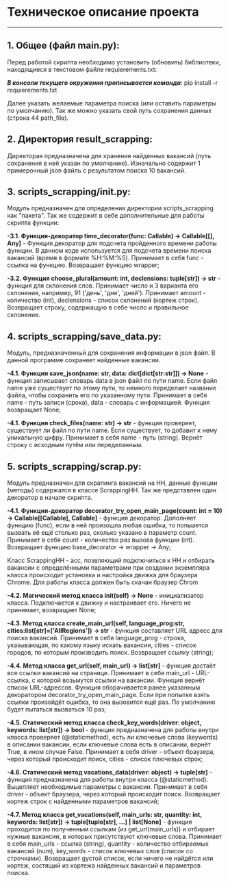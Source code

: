 # Техническое описание проекта
----
## 1. Общее (файл main.py):

Перед работой скрипта необходимо установить (обновить) библиотеки, находящиеся в текстовом файле requierements.txt:

**_В консоли текущего окружения прописывается команда_**: pip install -r requierements.txt

Далее указать желаемые параметра поиска (или оставить параметры по умолчанию). Так же можно указать свой путь сохранения данных (строка 44 path_file).


## 2. Директория result_scrapping:

Директорая предназначена для хранения найденных вакансий (путь сохранения в неё указан по умолчанию). Изначально содержит 1 примерочный json файль с результатом поиска 10 вакансий.

## 3. scripts_scrapping/__init__.py:

Модуль предназначен для определения директории scripts_scrapping как "пакета". Так же содержит в себе дополнительные для работы скрипта функции:

**-3.1. Функция-декоратор time_decorator(func: Callable) -> Callable[[], Any]** - Функция декоратор для подсчета пройденного времени работы функции. В данном коде используется для подсчета времени поиска вакансий (время в формате %H:%M:%S). Принимает в себя func - ссылка на функцию. Возвращает функцию wrapper;

**-3.2. Функция choose_plural(amount: int, declensions: tuple[str]) -> str** - функция для склонения слов. Принимает число и 3 варианта его склонения, например, 91 ('день', 'дня', 'дней'). Принимает amount - количество (int), declensions - список склонений (кортеж строк). Возвращает строку, содержащую в себе число и правильное склонение.


## 4. scripts_scrapping/save_data.py:

Модуль, предназначенный для сохранения информации в json файл. В данной программе сохраняет найденные вакансии.

**-4.1. Функция save_json(name: str, data: dict[dict[str:str]]) -> None** - функция записывает словарь data в json файл по пути name. Если файл name уже существует по этому пути, то немного переделает название файла, чтобы сохранить его по указанному пути. Принимает в себя name - путь записи (срока), data - словарь с информацией. Функция возвращает None;

**-4.1. Функция check_files(name: str) -> str** - функция проверяет, существует ли файл по пути name. Если существует, то добавит к нему уникальную цифру. Принимает в себя name - путь (string). Вернёт строку с исходным путём или переделанным.


## 5. scripts_scrapping/scrap.py:

Модуль предназначен для скрапинга вакансий на HH, данные функции (методы) содержатся в классе ScrappingHH. Так же представлен один декоратор в начале скрипта.

**-4.1. Функция-декоратор decorator_try_open_main_page(count: int = 10) -> Callable[[Callable], Callable]** - функция декоратор. Дополняет функцию (func), если в ней произошла любая ошибка, то попыается вызвать её ещё столько раз, сколько указано в параметр count. Принимает в себя count - количество раз вызова функции (int). Возвращает функцию base_decorator -> wrapper -> Any;


Класс ScrappingHH - асс, позвляющий подключиться к HH и отбирать вакансии с определёнными параметрами при создании экземпляра класса происходит установка и настройка движка для браузера Chrome. Для работы класса должен быть скачан браузер Chrom


**-4.2. Магический метод класса __init__(self) -> None** - инициализатор класса. Подключается к движку и настраивает его. Ничего не принимает, возвращает None;

**-4.3. Метод класса create_main_url(self, language_prog:str, cities:list[str]=['AllRegions']) -> str** - функция составляет URL адресс для поиска вакансий. Принимает в себя language_prog - строка, указывающая, по какому языку искать вакансии, cities - список городов, по которым производить поиск. Возвращает ссылку (string);

**-4.4. Метод класса get_url(self, main_url) -> list[str]** - функция достаёт все ссылки вакансий на странице. Принимает в себя main_url - URL-ссылка, с которой возьмутся ссылки на вакансии. Функция вернёт список URL-адрессов. Функция оборачивается ранее указанным декоратором decorator_try_open_main_page. Если при попытке взять ссылки произойдёт ошибка, то она вызовится ещё раз. По умолчанию будет пытаться вызваться 10 раз;

**-4.5. Статический метод класса check_key_words(driver: object, keywords: list[str]) -> bool** - функция предназначена для работы внутри класса проверяет (@staticmethod), есть ли ключевые слова (keywords) в описании вакансии, если ключевые слова есть в описании, вернёт True, в ином случае False. Принимает в себя driver - объект браузера, через который происходит поиск, cities - список плючевых строк;

**-4.6. Статический метод vacations_data(driver: object) -> tuple[str]** - функция предназначена для работы внутри класса (@staticmethod). Выцепляет необходимые параметры с вакансии. Принимает в себя driver - объект браузера, через который происходит поиск. Возвращает кортеж строк с  найденными параметров вакансий;

**-4.7. Метод класса get_vacations(self, main_urls: str, quantity: int, keywords: list[str]) -> tuple[tuple[str], ...] | list[None]** - функция проходится по полученным ссылкам (из get_url(main_urls)) и отбирает нужные вакансии, в которых присутствуют ключевые слова. Принимает в себя main_urls - ссылка (string), quantity - количество отбираемых вакансий (num), key_words - список ключевых слов (список со строчками). Возвращает gустой список, если ничего не найдётся или кортеж, состящий из кортежа найденных вакансий и параметров поиска.











